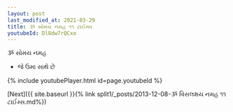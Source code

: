 ```yaml
---
layout: post
last_modified_at: 2021-03-29
title: ૐ સોમય નમહ ૧૧ ટાઈમ્સ
youtubeId: Dl8dw7rQCxo
---
```

 
 
 ૐ સોમય નમહ  
 
 -  જે ઉમા સાથે છે 
 
  
 
  
 
 
 
 
 
 


{% include youtubePlayer.html id=page.youtubeId %}
 
[Next]({{ site.baseurl }}{% link  split1/_posts/2013-12-08-ૐ વિસલક્ષય નમહ ૧૧ ટાઈમ્સ.md%})
 
